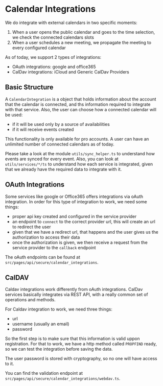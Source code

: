 # Calendar Integrations

We do integrate with external calendars in two specific moments:

1. When a user opens the public calendar and goes to the time selection, we check the connected calendars slots
2. When a user schedules a new meeting, we propagate the meeting to every configured calendar

As of today, we support 2 types of integrations:

- OAuth integrations: google and office365
- CalDav integrations: iCloud and Generic CalDav Providers

## Basic Structure

A `CalendarIntegration` is a object that holds information about the account that the calendar is connected, and ths information required to integrate with that service. Also, the user can choose how a connected calendar will be used:

- if it will be used only by a source of availabilities
- if it will receive events created

This functionality is only available for pro accounts. A user can have an unlimited number of connected calendars as of today.

Please take a look at the module `utils/sync_helper.ts` to understand how events are synced for every event. Also, you can look at `utils/services/*/ts` to understand how each service is integrated, given that we already have the required data to integrate with it.

## OAuth Integrations

Some services like google or Office365 offers integrations via oAuth integration. In order for this type of integration to work, we need some things:

- proper api key created and configured in the service provider
- an endpoint to `connect` to the correct provider url, this will create an url to redirect the user
- given that we have a redirect url, that happens and the user gives us the authorization to access their data
- once the authorization is given, we then receive a request from the service provider to the `callback` endpoint

The oAuth endpoints can be found at `src/pages/api/secure/calendar_integrations`.

## CalDAV

Caldav integrations work differently from oAuth integrations. CalDav services basically integrates via REST API, with a really common set of operations and methods.

For Caldav integration to work, we need three things:

- url
- username (usually an email)
- password

So the first step is to make sure that this information is valid uppon registration. For that to work, we have a http method called `PROPFIND` ready, so we can test the integration before saving the data.

The user password is stored with cryptography, so no one will have access to it.

You can find the validation endpoint at `src/pages/api/secure/calendar_integrations/webdav.ts`.
